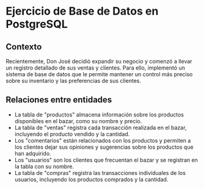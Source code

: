 # Ejercicio de Base de Datos en PostgreSQL

## Contexto

Recientemente, Don José decidió expandir su negocio y comenzó a llevar un registro detallado de sus ventas y clientes. Para ello, implementó un sistema de base de datos que le permite mantener un control más preciso sobre su inventario y las preferencias de sus clientes.

## Relaciones entre entidades

- La tabla de "productos" almacena información sobre los productos disponibles en el bazar, como su nombre y precio.
- La tabla de "ventas" registra cada transacción realizada en el bazar, incluyendo el producto vendido y la cantidad.
- Los "comentarios" están relacionados con los productos y permiten a los clientes dejar sus opiniones y sugerencias sobre los productos que han adquirido.
- Los "usuarios" son los clientes que frecuentan el bazar y se registran en la tabla con su nombre.
- La tabla de "compras" registra las transacciones individuales de los usuarios, incluyendo los productos comprados y la cantidad.